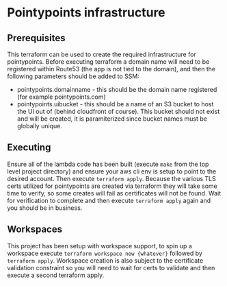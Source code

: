 # Pointypoints infrastructure

## Prerequisites

This terraform can be used to create the required infrastructure for pointypoints. Before executing terraform a domain name will need to be registered within Route53 (the app is not tied to the domain), and then the following parameters should be added to SSM:

* pointypoints.domainname - this should be the domain name registered (for example pointypoints.com)
* pointypoints.uibucket - this should be a name of an S3 bucket to host the UI out of (behind cloudfront of course). This bucket should not exist and will be created, it is paramiterized since bucket names must be globally unique.

## Executing

Ensure all of the lambda code has been built (execute `make` from the top level project directory) and ensure your aws cli env is setup to point to the desired account. Then execute `terraform apply`. Because the various TLS certs utilized for pointypoints are created via terraform they will take some time to verify, so some creates will fail as certificates will not be found. Wait for verification to complete and then execute `terraform apply` again and you should be in business.

## Workspaces

This project has been setup with workspace support, to spin up a workspace execute `terraform workspace new {whatever}` followed by `terraform apply`. Workspace creation is also subject to the certificate validation constraint so you will need to wait for certs to validate and then execute a second terraform apply.